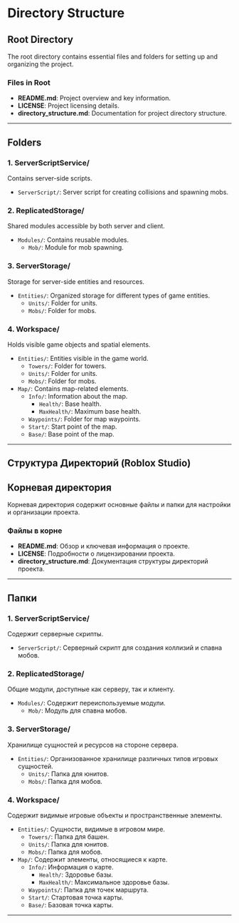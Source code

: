 # Directory Structure

## Root Directory

The root directory contains essential files and folders for setting up and organizing the project.

### Files in Root

- **README.md**: Project overview and key information.
- **LICENSE**: Project licensing details.
- **directory\_structure.md**: Documentation for project directory structure.

---

## Folders

### 1. **ServerScriptService/**

Contains server-side scripts.

- `ServerScript/`: Server script for creating collisions and spawning mobs.

### 2. **ReplicatedStorage/**

Shared modules accessible by both server and client.

- `Modules/`: Contains reusable modules.
  - `Mob/`: Module for mob spawning.

### 3. **ServerStorage/**

Storage for server-side entities and resources.

- `Entities/`: Organized storage for different types of game entities.
  - `Units/`: Folder for units.
  - `Mobs/`: Folder for mobs.

### 4. **Workspace/**

Holds visible game objects and spatial elements.

- `Entities/`: Entities visible in the game world.
  - `Towers/`: Folder for towers.
  - `Units/`: Folder for units.
  - `Mobs/`: Folder for mobs.
- `Map/`: Contains map-related elements.
  - `Info/`: Information about the map.
    - `Health/`: Base health.
    - `MaxHealth/`: Maximum base health.
  - `Waypoints/`: Folder for map waypoints.
  - `Start/`: Start point of the map.
  - `Base/`: Base point of the map.

---

## Структура Директорий (Roblox Studio)

## Корневая директория

Корневая директория содержит основные файлы и папки для настройки и организации проекта.

### Файлы в корне

- **README.md**: Обзор и ключевая информация о проекте.
- **LICENSE**: Подробности о лицензировании проекта.
- **directory\_structure.md**: Документация структуры директорий проекта.

---

## Папки

### 1. **ServerScriptService/**

Содержит серверные скрипты.

- `ServerScript/`: Серверный скрипт для создания коллизий и спавна мобов.

### 2. **ReplicatedStorage/**

Общие модули, доступные как серверу, так и клиенту.

- `Modules/`: Содержит переиспользуемые модули.
  - `Mob/`: Модуль для спавна мобов.

### 3. **ServerStorage/**

Хранилище сущностей и ресурсов на стороне сервера.

- `Entities/`: Организованное хранилище различных типов игровых сущностей.
  - `Units/`: Папка для юнитов.
  - `Mobs/`: Папка для мобов.

### 4. **Workspace/**

Содержит видимые игровые объекты и пространственные элементы.

- `Entities/`: Сущности, видимые в игровом мире.
  - `Towers/`: Папка для башен.
  - `Units/`: Папка для юнитов.
  - `Mobs/`: Папка для мобов.
- `Map/`: Содержит элементы, относящиеся к карте.
  - `Info/`: Информация о карте.
    - `Health/`: Здоровье базы.
    - `MaxHealth/`: Максимальное здоровье базы.
  - `Waypoints/`: Папка для точек маршрута.
  - `Start/`: Стартовая точка карты.
  - `Base/`: Базовая точка карты.

---
